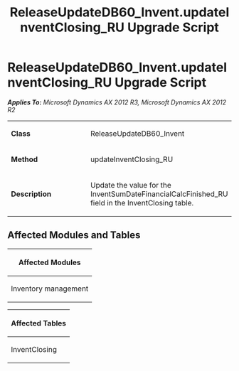 ﻿---
title: ReleaseUpdateDB60_Invent.updateInventClosing_RU Upgrade Script
TOCTitle: ReleaseUpdateDB60_Invent.updateInventClosing_RU Upgrade Script
ms:assetid: 5736dc6c-2b22-d11e-aa5a-a8a557a518fd
ms:mtpsurl: https://msdn.microsoft.com/en-us/library/JJ736199(v=AX.60)
ms:contentKeyID: 49708374
ms.date: 05/18/2015
mtps_version: v=AX.60
---

# ReleaseUpdateDB60\_Invent.updateInventClosing\_RU Upgrade Script 


_**Applies To:** Microsoft Dynamics AX 2012 R3, Microsoft Dynamics AX 2012 R2_

<table>
<colgroup>
<col style="width: 50%" />
<col style="width: 50%" />
</colgroup>
<tbody>
<tr class="odd">
<td><p><strong>Class</strong></p></td>
<td><p>ReleaseUpdateDB60_Invent</p></td>
</tr>
<tr class="even">
<td><p><strong>Method</strong></p></td>
<td><p>updateInventClosing_RU</p></td>
</tr>
<tr class="odd">
<td><p><strong>Description</strong></p></td>
<td><p>Update the value for the InventSumDateFinancialCalcFinished_RU field in the InventClosing table.</p></td>
</tr>
</tbody>
</table>


## Affected Modules and Tables

<table>
<colgroup>
<col style="width: 100%" />
</colgroup>
<thead>
<tr class="header">
<th><p>Affected Modules</p></th>
</tr>
</thead>
<tbody>
<tr class="odd">
<td><p>Inventory management</p></td>
</tr>
</tbody>
</table>


<table>
<colgroup>
<col style="width: 100%" />
</colgroup>
<thead>
<tr class="header">
<th><p>Affected Tables</p></th>
</tr>
</thead>
<tbody>
<tr class="odd">
<td><p>InventClosing</p></td>
</tr>
</tbody>
</table>

  


